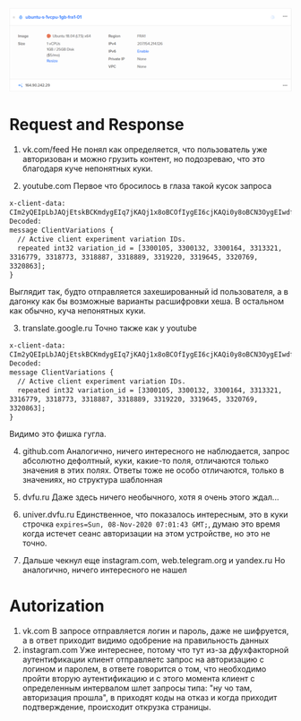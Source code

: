 ![digital ocean](https://github.com/ykropchik/web_starterPack/blob/main/Digital%20ocean.png)
# Request and Response 
1. vk.com/feed
  Не понял как определяется, что пользователь уже авторизован и можно грузить контент, но подозреваю, что это благодаря куче непонятных куки.

2. youtube.com
  Первое что бросилось в глаза такой кусок запроса
```
x-client-data: CIm2yQEIpLbJAQjEtskBCKmdygEIq7jKAQj1x8oBCOfIygEI6cjKAQi0y8oBCN3OygEIwdfKAQif2MoB
Decoded:
message ClientVariations {
  // Active client experiment variation IDs.
  repeated int32 variation_id = [3300105, 3300132, 3300164, 3313321, 3316779, 3318773, 3318887, 3318889, 3319220, 3319645, 3320769, 3320863];
}
```
Выглядит так, будто отправляется захешированный id пользователя, а в дагонку как бы возможные варианты расшифровки хеша. В остальном как обычно, куча непонятных куки.

3. translate.google.ru
  Точно также как у youtube 
```
x-client-data: CIm2yQEIpLbJAQjEtskBCKmdygEIq7jKAQj1x8oBCOfIygEI6cjKAQi0y8oBCN3OygEIwdfKAQif2MoB
Decoded:
message ClientVariations {
  // Active client experiment variation IDs.
  repeated int32 variation_id = [3300105, 3300132, 3300164, 3313321, 3316779, 3318773, 3318887, 3318889, 3319220, 3319645, 3320769, 3320863];
}
```
Видимо это фишка гугла.

4. github.com
  Аналогично, ничего интересного не наблюдается, запрос абсолютно дефолтный, куки, какие-то поля, отличаются только значения в этих полях. Ответы тоже не особо отличаются, только в значениях, но структура шаблонная

5. dvfu.ru
  Даже здесь ничего необычного, хотя я очень этого ждал...

6. univer.dvfu.ru
  Единственное, что показалось интересным, это в куки строчка ``` expires=Sun, 08-Nov-2020 07:01:43 GMT; ```, думаю это время когда истечет сеанс авторизации на этом устройстве, но это не точно.
  
7. Дальше чекнул еще instagram.com, web.telegram.org и yandex.ru  Но аналогично, ничего интересного не нашел

# Autorization 
1. vk.com 
  В запросе отправляется логин и пароль, даже не шифруется, а в ответ приходит видимо одобрение на правильность данных
2. instagram.com 
  Уже интереснее, потому что тут из-за дфухфакторной аутентификации клиент отправляетс запрос на авторизацию с логином и паролем, в ответе говорится о том, что необходимо пройти вторую аутентификацию и с этого момента клиент с определенным интервалом шлет запросы типа: "ну чо там, авторизация прошла", в приходят коды на отказ и когда приходит подтверждение, происходит открузка страницы.
